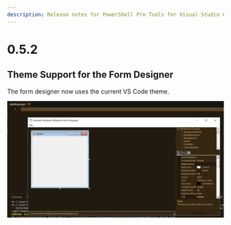 ```yaml
---
description: Release notes for PowerShell Pro Tools for Visual Studio Code
---
```


# 0.5.2

## Theme Support for the Form Designer

The form designer now uses the current VS Code theme.

![Form Designer Theme Support](../../.gitbook/assets/image%20%285%29.png)

